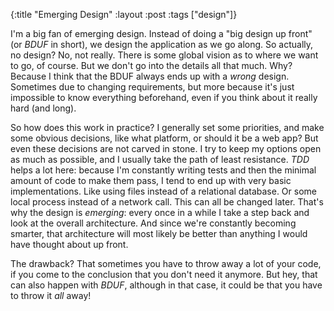 {:title "Emerging Design"
 :layout :post
 :tags ["design"]}

I'm a big fan of emerging design.  Instead of doing a "big design up front"
(or _BDUF_ in short), we design the application as we go along.  So actually,
no design?  No, not really.  There is some global vision as to where we want
to go, of course.  But we don't go into the details all that much.  Why?
Because I think that the BDUF always ends up with a _wrong_ design.  Sometimes
due to changing requirements, but more because it's just impossible to know
everything beforehand, even if you think about it really hard (and long).

So how does this work in practice?  I generally set some priorities, and
make some obvious decisions, like what platform, or should it be a web app?
But even these decisions are not carved in stone.  I try to keep my options
open as much as possible, and I usually take the path of least resistance.
_TDD_ helps a lot here: because I'm constantly writing tests and then the
minimal amount of code to make them pass, I tend to end up with very basic
implementations.  Like using files instead of a relational database.  Or
some local process instead of a network call.  This can all be changed
later.  That's why the design is _emerging_: every once in a while I take
a step back and look at the overall architecture.  And since we're constantly
becoming smarter, that architecture will most likely be better than anything
I would have thought about up front.

The drawback?  That sometimes you have to throw away a lot of your code,
if you come to the conclusion that you don't need it anymore.  But hey, that
can also happen with _BDUF_, although in that case, it could be that you
have to throw it _all_ away!